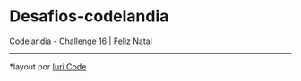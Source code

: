 # Desafios-codelandia
Codelandia - Challenge 16 | Feliz Natal <br>
<hr>
*layout por <a href="https://www.instagram.com/iuricode/" target="_blank">Iuri Code</a>
